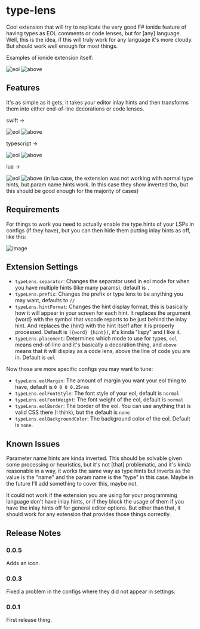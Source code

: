 # type-lens

Cool extension that will try to replicate the very good F# ionide feature of having types as EOL comments or code lenses, but for \[any\] language.
Well, this is the idea, if this will truly work for any language it's more cloudy.
But should work well enough for most things.

Examples of ionide extension itself:

![eol](https://github.com/user-attachments/assets/151e29ac-62cf-41c1-a82c-659bd0be06e2)
![above](https://github.com/user-attachments/assets/902b5b21-1549-44df-97c1-1592f5526b72)


## Features

It's as simple as it gets, it takes your editor inlay hints and then transforms them into either end-of-line decorations or code lenses.

swift ->

![eol](https://github.com/user-attachments/assets/824763e5-a518-4726-9d80-942bb4150966)
![above](https://github.com/user-attachments/assets/9be293cf-ac97-43ad-9137-b558a964e4b9)

typescript ->

![eol](https://github.com/user-attachments/assets/617ff5c2-e54d-4252-9b43-81f89e9a67a8)
![above](https://github.com/user-attachments/assets/5867df22-6bbe-4b86-9965-421fd75a2fae)

lua ->

![eol](https://github.com/user-attachments/assets/4ebcb4b9-a6cb-41da-b3c3-829ebd3a5f1b)
![above](https://github.com/user-attachments/assets/9ecf883d-6e1f-4715-be18-b56280da4375)
(in lua case, the extension was not working with normal type hints, but param name hints work. In this case they show inverted tho, but this should be good enough for the majority of cases)

## Requirements

For things to work you need to actually enable the type hints of your LSPs in configs (if they have), but you can then hide them putting inlay hints as off, like this:

![image](https://github.com/user-attachments/assets/fe91e033-1e7c-4bc0-95b9-495ae99a521e)

## Extension Settings

* `typeLens.separator`: Changes the separator used in eol mode for when you have multiple hints (like many params), default is `, `
* `typeLens.prefix`: Changes the prefix or type lens to be anything you may want, defaults to `// `
* `typeLens.hintFormat`: Changes the hint display format, this is basically how it will appear in your screen for each hint. It replaces the argument {word} with the symbol that vscode reports to be just behind the inlay hint. And replaces the {hint} with the hint itself after it is properly processed. Default is `({word} {hint})`, it's kinda "lispy" and I like it.
* `typeLens.placement`: Determines which mode to use for types, `eol` means end-of-line and it's basically a decoration thing, and `above` means that it will display as a code lens, above the line of code you are in. Default is `eol`

Now those are more specific configs you may want to tune:
* `typeLens.eolMargin`: The amount of margin you want your eol thing to have, default is `0 0 0 0.25rem`
* `typeLens.eolFontStyle`: The font style of your eol, default is `normal`
* `typeLens.eolFontWeight`: The font weight of the eol, default is `normal`
* `typeLens.eolBorder`: The border of the eol. You can use anything that is valid CSS there (I think), but the default is `none`
* `typeLens.eolBackgroundColor`: The background color of the eol. Default is `none`.

## Known Issues

Parameter name hints are kinda inverted. This should be solvable given some processing or heuristics, but it's not \[that\] problematic, and it's kinda reasonable in a way, it works the same way as type hints but inverts as the value is the "name" and the param name is the "type" in this case. Maybe in the future I'll add something to cover this, maybe not.

It could not work if the extension you are using for your programming language don't have inlay hints, or if they block the usage of them if you have the inlay hints off for general editor options. But other than that, it should work for any extension that provides those things correctly.

## Release Notes

### 0.0.5
Adds an icon.

### 0.0.3
Fixed a problem in the configs where they did not appear in settings.

### 0.0.1

First release thing.
